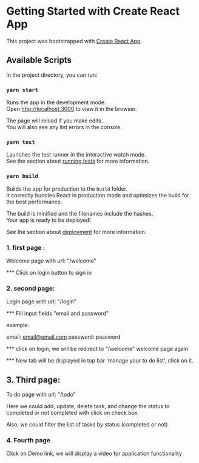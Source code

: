 # Getting Started with Create React App

This project was bootstrapped with [Create React App](https://github.com/facebook/create-react-app).

## Available Scripts

In the project directory, you can run:

### `yarn start`

Runs the app in the development mode.\
Open [http://localhost:3000](http://localhost:3000) to view it in the browser.

The page will reload if you make edits.\
You will also see any lint errors in the console.

### `yarn test`

Launches the test runner in the interactive watch mode.\
See the section about [running tests](https://facebook.github.io/create-react-app/docs/running-tests) for more information.

### `yarn build`

Builds the app for production to the `build` folder.\
It correctly bundles React in production mode and optimizes the build for the best performance.

The build is minified and the filenames include the hashes.\
Your app is ready to be deployed!

See the section about [deployment](https://facebook.github.io/create-react-app/docs/deployment) for more information.

### 1. first page :

Welcome page with url: "/welcome"

\*\*\* Click on login button to sign in

### 2. second page:

Login page with url: "/login"

\*\*\* Fill input fields "email and password"

example:

email: email@email.com
password: password

\*\*\* click on login, we will be redirect to "/welcome" welcome page again

\*\*\* New tab will be displayed in top bar 'manage your to do list', click on it.

## 3. Third page:

To do page with url: "/todo"

Here we could add, update, delete task, and change the status to completed
or not completed with click on check box.

Also, we could filter the list of tasks by status (completed or not)

### 4. Fourth page

Click on Demo link, we will display a video for application functionality
